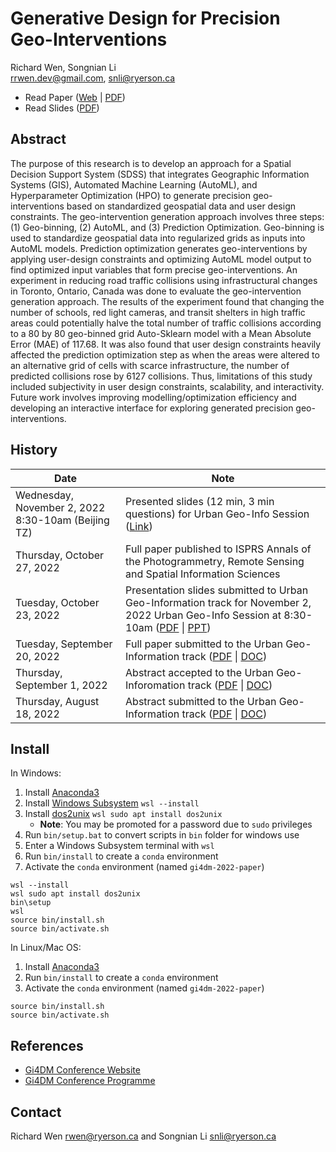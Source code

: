 # Generative Design for Precision Geo-Interventions

Richard Wen, Songnian Li  
rrwen.dev@gmail.com, snli@ryerson.ca

* Read Paper ([Web](https://doi.org/10.5194/isprs-annals-X-3-W2-2022-37-2022) | [PDF](docs/wen_li_2022_gi4dm_paper_published.pdf))
* Read Slides ([PDF](docs/wen_li_2022_gi4dm_slides.pdf))

## Abstract

The purpose of this research is to develop an approach for a Spatial Decision Support System (SDSS) that integrates Geographic Information Systems (GIS), Automated Machine Learning (AutoML), and Hyperparameter Optimization (HPO) to generate precision geo-interventions based on standardized geospatial data and user design constraints. The geo-intervention generation approach involves three steps: (1) Geo-binning, (2) AutoML, and (3) Prediction Optimization. Geo-binning is used to standardize geospatial data into regularized grids as inputs into AutoML models. Prediction optimization generates geo-interventions by applying user-design constraints and optimizing AutoML model output to find optimized input variables that form precise geo-interventions. An experiment in reducing road traffic collisions using infrastructural changes in Toronto, Ontario, Canada was done to evaluate the geo-intervention generation approach. The results of the experiment found that changing the number of schools, red light cameras, and transit shelters in high traffic areas could potentially halve the total number of traffic collisions according to a 80 by 80 geo-binned grid Auto-Sklearn model with a Mean Absolute Error (MAE) of 117.68. It was also found that user design constraints heavily affected the prediction optimization step as when the areas were altered to an alternative grid of cells with scarce infrastructure, the number of predicted collisions rose by 6127 collisions. Thus, limitations of this study included subjectivity in user design constraints, scalability, and interactivity. Future work involves improving modelling/optimization efficiency and developing an interactive interface for exploring generated precision geo-interventions.

## History

| Date | Note |
| --- | --- |
| Wednesday, November 2, 2022 8:30-10am (Beijing TZ) | Presented slides (12 min, 3 min questions) for Urban Geo-Info Session ([Link](https://www.gi4dm.net/2022/programme/)) |
| Thursday, October 27, 2022 | Full paper published to ISPRS Annals of the Photogrammetry, Remote Sensing and Spatial Information Sciences | ([PDF](docs/wen_li_2022_gi4dm_paper_published.pdf) \| [Web](https://doi.org/10.5194/isprs-annals-X-3-W2-2022-37-2022)) |
| Tuesday, October 23, 2022 | Presentation slides submitted to Urban Geo-Information track for November 2, 2022 Urban Geo-Info Session at 8:30-10am ([PDF](docs/wen_li_2022_gi4dm_slides.pdf) \| [PPT](docs/wen_li_2022_gi4dm_slides.pptx)) |
| Tuesday, September 20, 2022 | Full paper submitted to the Urban Geo-Information track ([PDF](docs/wen_li_2022_gi4dm_paper.pdf) \| [DOC](docs/wen_li_2022_gi4dm_paper.doc)) |
| Thursday, September 1, 2022 | Abstract accepted to the Urban Geo-Inforomation track ([PDF](docs/wen_li_2022_gi4dm_abstract.pdf) \| [DOC](docs/wen_li_2022_gi4dm_abstract.doc)) |
| Thursday, August 18, 2022 | Abstract submitted to the Urban Geo-Information track ([PDF](docs/wen_li_2022_gi4dm_abstract.pdf) \| [DOC](docs/wen_li_2022_gi4dm_abstract.doc)) |

## Install

In Windows:

1. Install [Anaconda3](https://www.anaconda.com/)
2. Install [Windows Subsystem](https://docs.microsoft.com/en-us/windows/wsl/) `wsl --install`
3. Install [dos2unix](https://dos2unix.sourceforge.io/) `wsl sudo apt install dos2unix`
    * **Note**: You may be promoted for a password due to `sudo` privileges
4. Run `bin/setup.bat` to convert scripts in `bin` folder for windows use
5. Enter a Windows Subsystem terminal with `wsl`
6. Run `bin/install` to create a `conda` environment
7. Activate the `conda` environment (named `gi4dm-2022-paper`)

```
wsl --install
wsl sudo apt install dos2unix
bin\setup
wsl
source bin/install.sh
source bin/activate.sh
```

In Linux/Mac OS:

1. Install [Anaconda3](https://www.anaconda.com/)
2. Run `bin/install` to create a `conda` environment
3. Activate the `conda` environment (named `gi4dm-2022-paper`)


```
source bin/install.sh
source bin/activate.sh
```

## References

* [Gi4DM Conference Website](https://www.gi4dm.net/2022/)
* [Gi4DM Conference Programme](https://www.gi4dm.net/2022/programme/)

## Contact

Richard Wen <rwen@ryerson.ca> and Songnian Li <snli@ryerson.ca>
